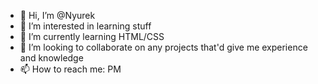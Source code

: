 - 👋 Hi, I’m @Nyurek
- 👀 I’m interested in learning stuff
- 🌱 I’m currently learning HTML/CSS
- 💞️ I’m looking to collaborate on any projects that'd give me experience and knowledge
- 📫 How to reach me: PM

<!---
Nyurek/Nyurek is a ✨ special ✨ repository because its `README.md` (this file) appears on your GitHub profile.
You can click the Preview link to take a look at your changes.
--->
